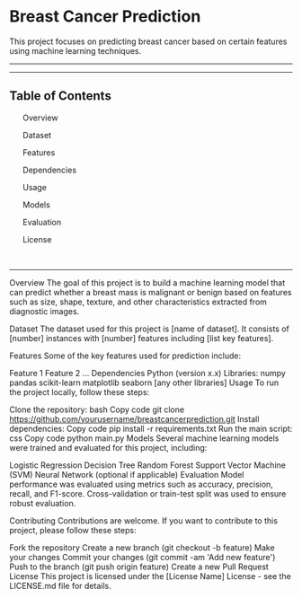 <h1>Breast Cancer Prediction</h1>
This project focuses on predicting breast cancer based on certain features using machine learning techniques.

<hr><hr>
<h2>Table of Contents</h2>
<ol>Overview</ol>
<ol>Dataset</ol>
<ol>Features</ol>
<ol>Dependencies</ol>
<ol>Usage</ol>
<ol>Models</ol>
<ol>Evaluation</ol>
<ol>License</ol><br><hr>
Overview
The goal of this project is to build a machine learning model that can predict whether a breast mass is malignant or benign based on features such as size, shape, texture, and other characteristics extracted from diagnostic images.

Dataset
The dataset used for this project is [name of dataset]. It consists of [number] instances with [number] features including [list key features].

Features
Some of the key features used for prediction include:

Feature 1
Feature 2
...
Dependencies
Python (version x.x)
Libraries:
numpy
pandas
scikit-learn
matplotlib
seaborn
[any other libraries]
Usage
To run the project locally, follow these steps:

Clone the repository:
bash
Copy code
git clone https://github.com/yourusername/breastcancerprediction.git
Install dependencies:
Copy code
pip install -r requirements.txt
Run the main script:
css
Copy code
python main.py
Models
Several machine learning models were trained and evaluated for this project, including:

Logistic Regression
Decision Tree
Random Forest
Support Vector Machine (SVM)
Neural Network (optional if applicable)
Evaluation
Model performance was evaluated using metrics such as accuracy, precision, recall, and F1-score. Cross-validation or train-test split was used to ensure robust evaluation.

Contributing
Contributions are welcome. If you want to contribute to this project, please follow these steps:

Fork the repository
Create a new branch (git checkout -b feature)
Make your changes
Commit your changes (git commit -am 'Add new feature')
Push to the branch (git push origin feature)
Create a new Pull Request
License
This project is licensed under the [License Name] License - see the LICENSE.md file for details.

